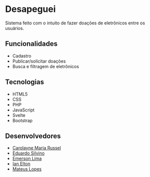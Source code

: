 # Desapeguei
Sistema feito com o intuito de fazer doações de eletrônicos entre os usuários.

## Funcionalidades

* Cadastro
* Publicar/solicitar doações
* Busca e filtragem de eletrônicos

## Tecnologias 

* HTML5
* CSS
* PHP
* JavaScript
* Svelte
* Bootstrap

## Desenvolvedores

* [Carolayne Maria Russel](https://github.com/CarolayneMR)
* [Eduardo Silvino](https://github.com/Dudu200313)
* [Emerson Lima](https://github.com/EmersonLima03)
* [Ian Elton](https://github.com/ianq1w1)
* [Mateus Lopes](https://github.com/Mateuslpds)
